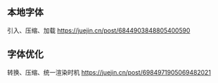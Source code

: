 ## 本地字体

引入、压缩、加载
https://juejin.cn/post/6844903848805400590

## 字体优化

转换、压缩、统一渲染时机
https://juejin.cn/post/6984971905069482021
